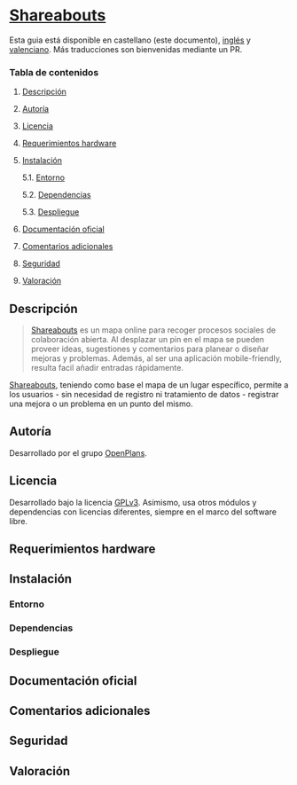# [Shareabouts](https://github.com/openplans/shareabouts)

Esta guia está disponible en castellano (este documento), [inglés](README_en.md) y [valenciano](README_cat.md). Más traducciones son bienvenidas mediante un PR.

### Tabla de contenidos
1. [ Descripción ](#desc)
2. [ Autoría ](#authorship)
3. [ Licencia ](#license)
4. [ Requerimientos hardware ](#reqs)
5. [ Instalación ](#install)

	5.1. [ Entorno ](#env) 
	
	5.2. [ Dependencias ](#deps)
	
	5.3. [ Despliegue ](#deploy)


	
6. [ Documentación oficial ](#docs)
7. [ Comentarios adicionales ](#comms)
8. [ Seguridad ](#sec)
9. [ Valoración ](#val)

<a name="desc"></a>
## Descripción

> [Shareabouts](https://github.com/openplans/shareabouts#shareabouts-) es un mapa online para recoger procesos sociales de colaboración abierta. Al desplazar un pin en el mapa se pueden proveer ideas, sugestiones y comentarios para planear o diseñar mejoras y problemas. Además, al ser una aplicación mobile-friendly, resulta facil añadir entradas rápidamente.

[Shareabouts](https://github.com/openplans/shareabouts), teniendo como base el mapa de un lugar específico, permite a los usuarios - sin necesidad de registro ni tratamiento de datos - registrar una mejora o un problema en un punto del mismo.


<a name="authorship"></a>
## Autoría

Desarrollado por el grupo [OpenPlans](https://openplans.org).

<a name="license"></a>
## Licencia

Desarrollado bajo la licencia [GPLv3](https://github.com/openplans/shareabouts/blob/master/LICENSE.txt). Asimismo, usa otros módulos y dependencias con licencias diferentes, siempre en el marco del software libre.

<a name="reqs"></a>
## Requerimientos hardware

<a name="install"></a>
## Instalación

<a name="env"></a>
### Entorno
<a name="deps"></a>
### Dependencias
<a name="deploy"></a>
### Despliegue
<a name="docs"></a>
## Documentación oficial
<a name="comms"></a>
## Comentarios adicionales
<a name="sec"></a>
## Seguridad
<a name="val"></a>
## Valoración
